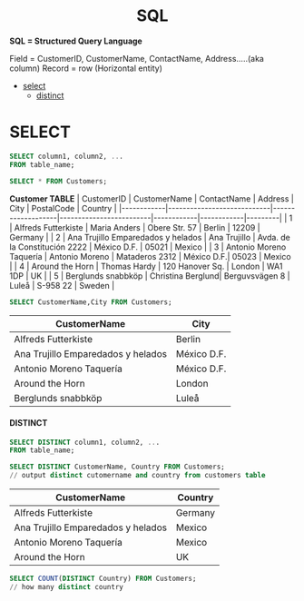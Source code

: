 <h1 align="center">
SQL
</h1>

**SQL = Structured Query Language**

Field  = CustomerID, CustomerName, ContactName, Address.....(aka column)
Record = row (Horizontal entity)

- [select](#select)
    * [distinct](#distinct)

# SELECT

```sql
SELECT column1, column2, ...
FROM table_name;
```

```sql
SELECT * FROM Customers;
```
**Customer TABLE**
| CustomerID | CustomerName               | ContactName       | Address                 | City       | PostalCode | Country |
|------------|----------------------------|-------------------|-------------------------|------------|------------|---------|
| 1          | Alfreds Futterkiste        | Maria Anders      | Obere Str. 57           | Berlin     | 12209      | Germany |
| 2          | Ana Trujillo Emparedados y helados | Ana Trujillo | Avda. de la Constitución 2222 | México D.F. | 05021 | Mexico |
| 3          | Antonio Moreno Taquería   | Antonio Moreno    | Mataderos 2312          | México D.F.| 05023      | Mexico  |
| 4          | Around the Horn            | Thomas Hardy      | 120 Hanover Sq.         | London     | WA1 1DP    | UK      |
| 5          | Berglunds snabbköp         | Christina Berglund| Berguvsvägen 8          | Luleå      | S-958 22   | Sweden  |



```sql
SELECT CustomerName,City FROM Customers;
```

| CustomerName                        | City        |
|-------------------------------------|-------------|
| Alfreds Futterkiste                | Berlin      |
| Ana Trujillo Emparedados y helados | México D.F. |
| Antonio Moreno Taquería            | México D.F. |
| Around the Horn                    | London      |
| Berglunds snabbköp                 | Luleå       |


#### DISTINCT

```sql
SELECT DISTINCT column1, column2, ...
FROM table_name;
```

```sql
SELECT DISTINCT CustomerName, Country FROM Customers;
// output distinct cutomername and country from customers table
```
| CustomerName                        | Country |
|-------------------------------------|---------|
| Alfreds Futterkiste                | Germany |
| Ana Trujillo Emparedados y helados | Mexico  |
| Antonio Moreno Taquería            | Mexico  |
| Around the Horn                    | UK      |

```sql
SELECT COUNT(DISTINCT Country) FROM Customers;
// how many distinct country
```


